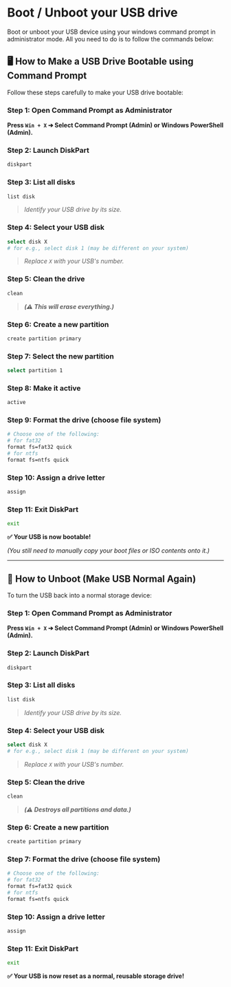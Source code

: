 # Boot / Unboot your USB drive

Boot or unboot your USB device using your windows command prompt in administrator mode. All you need to do is to follow the commands below:

## 🖥️ How to Make a USB Drive Bootable using Command Prompt

Follow these steps carefully to make your USB drive bootable:

### Step 1: Open Command Prompt as Administrator

**Press `Win + X` ➔ Select Command Prompt (Admin) or Windows PowerShell (Admin).**

### Step 2: Launch DiskPart

```bash
diskpart
```

### Step 3: List all disks

```bash
list disk
```

> *Identify your USB drive by its size.*

### Step 4: Select your USB disk

```bash
select disk X
# for e.g., select disk 1 (may be different on your system)
```

> *Replace `X` with your USB's number.*

### Step 5: Clean the drive

```bash
clean
```

> **_(⚠️ This will erase everything.)_**

### Step 6: Create a new partition

```bash
create partition primary
```

### Step 7: Select the new partition

```bash
select partition 1
```

### Step 8: Make it active

```bash
active
```

### Step 9: Format the drive (choose file system)

```bash
# Choose one of the following:
# for fat32
format fs=fat32 quick
# for ntfs
format fs=ntfs quick
```

### Step 10: Assign a drive letter

```bash
assign
```

### Step 11: Exit DiskPart

```bash
exit
```

**✅ Your USB is now bootable!**

*(You still need to manually copy your boot files or ISO contents onto it.)*

---

## 🔄 How to Unboot (Make USB Normal Again)

To turn the USB back into a normal storage device:

### Step 1: Open Command Prompt as Administrator

**Press `Win + X` ➔ Select Command Prompt (Admin) or Windows PowerShell (Admin).**

### Step 2: Launch DiskPart

```bash
diskpart
```

### Step 3: List all disks

```bash
list disk
```

> *Identify your USB drive by its size.*

### Step 4: Select your USB disk

```bash
select disk X
# for e.g., select disk 1 (may be different on your system)
```

> *Replace `X` with your USB's number.*

### Step 5: Clean the drive

```bash
clean
```

> **_(⚠️ Destroys all partitions and data.)_**

### Step 6: Create a new partition

```bash
create partition primary
```

### Step 7: Format the drive (choose file system)

```bash
# Choose one of the following:
# for fat32
format fs=fat32 quick
# for ntfs
format fs=ntfs quick
```

### Step 10: Assign a drive letter

```bash
assign
```

### Step 11: Exit DiskPart

```bash
exit
```

**✅ Your USB is now reset as a normal, reusable storage drive!**
